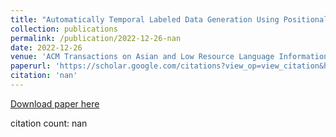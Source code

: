 ```yaml
---
title: "Automatically Temporal Labeled Data Generation Using Positional Lexicon Expansion for Focus Time Estimation of News Articles"
collection: publications
permalink: /publication/2022-12-26-nan
date: 2022-12-26
venue: 'ACM Transactions on Asian and Low Resource Language Information Processing'
paperurl: 'https://scholar.google.com/citations?view_op=view_citation&hl=en&user=CCckbEUAAAAJ&cstart=20&pagesize=80&citation_for_view=CCckbEUAAAAJ:nZcligLrVowC'
citation: 'nan'
---
```

[Download paper here](https://scholar.google.com/citations?view_op=view_citation&hl=en&user=CCckbEUAAAAJ&cstart=20&pagesize=80&citation_for_view=CCckbEUAAAAJ:nZcligLrVowC)

citation count: nan